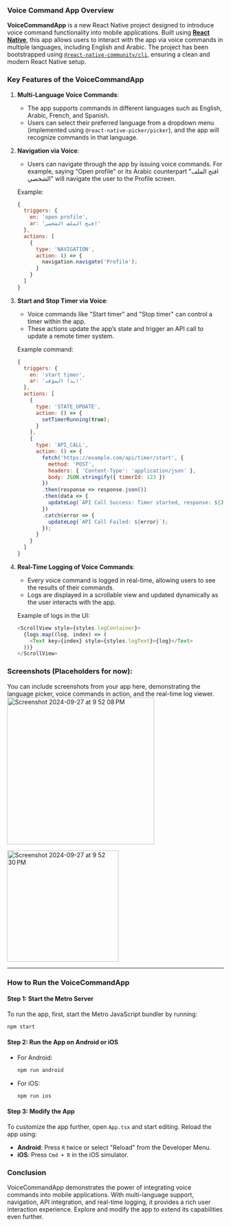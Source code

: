 ### Voice Command App Overview

**VoiceCommandApp** is a new React Native project designed to introduce voice command functionality into mobile applications. Built using [**React Native**](https://reactnative.dev), this app allows users to interact with the app via voice commands in multiple languages, including English and Arabic. The project has been bootstrapped using [`@react-native-community/cli`](https://github.com/react-native-community/cli), ensuring a clean and modern React Native setup.

### Key Features of the VoiceCommandApp

1. **Multi-Language Voice Commands**:
   - The app supports commands in different languages such as English, Arabic, French, and Spanish.
   - Users can select their preferred language from a dropdown menu (implemented using `@react-native-picker/picker`), and the app will recognize commands in that language.

2. **Navigation via Voice**:
   - Users can navigate through the app by issuing voice commands. For example, saying "Open profile" or its Arabic counterpart "افتح الملف الشخصي" will navigate the user to the Profile screen.
   
   Example:
   ```javascript
   {
     triggers: {
       en: 'open profile',
       ar: 'افتح الملف الشخصي'
     },
     actions: [
       {
         type: 'NAVIGATION',
         action: () => {
           navigation.navigate('Profile');
         }
       }
     ]
   }
   ```

3. **Start and Stop Timer via Voice**:
   - Voice commands like "Start timer" and "Stop timer" can control a timer within the app.
   - These actions update the app’s state and trigger an API call to update a remote timer system.
   
   Example command:
   ```javascript
   {
     triggers: {
       en: 'start timer',
       ar: 'ابدأ المؤقت'
     },
     actions: [
       {
         type: 'STATE_UPDATE',
         action: () => {
           setTimerRunning(true);
         }
       },
       {
         type: 'API_CALL',
         action: () => {
           fetch('https://example.com/api/timer/start', {
             method: 'POST',
             headers: { 'Content-Type': 'application/json' },
             body: JSON.stringify({ timerId: 123 })
           })
           .then(response => response.json())
           .then(data => {
             updateLog(`API Call Success: Timer started, response: ${JSON.stringify(data)}`);
           })
           .catch(error => {
             updateLog(`API Call Failed: ${error}`);
           });
         }
       }
     ]
   }
   ```

4. **Real-Time Logging of Voice Commands**:
   - Every voice command is logged in real-time, allowing users to see the results of their commands.
   - Logs are displayed in a scrollable view and updated dynamically as the user interacts with the app.

   Example of logs in the UI:
   ```javascript
   <ScrollView style={styles.logContainer}>
     {logs.map((log, index) => (
       <Text key={index} style={styles.logText}>{log}</Text>
     ))}
   </ScrollView>
   ```

### Screenshots (Placeholders for now):
You can include screenshots from your app here, demonstrating the language picker, voice commands in action, and the real-time log viewer.
<img width="342" alt="Screenshot 2024-09-27 at 9 52 08 PM" src="https://github.com/user-attachments/assets/eba9bb3c-fc12-4332-bf81-9eef010c7e82">

<img width="259" alt="Screenshot 2024-09-27 at 9 52 30 PM" src="https://github.com/user-attachments/assets/16cf944a-144f-4e5e-a3f7-863e858a5f49">

---

### How to Run the VoiceCommandApp

#### Step 1: Start the Metro Server
To run the app, first, start the Metro JavaScript bundler by running:
```bash
npm start
```

#### Step 2: Run the App on Android or iOS

- For Android:
  ```bash
  npm run android
  ```

- For iOS:
  ```bash
  npm run ios
  ```

#### Step 3: Modify the App
To customize the app further, open `App.tsx` and start editing. Reload the app using:
- **Android**: Press `R` twice or select "Reload" from the Developer Menu.
- **iOS**: Press `Cmd + R` in the iOS simulator.

### Conclusion

VoiceCommandApp demonstrates the power of integrating voice commands into mobile applications. With multi-language support, navigation, API integration, and real-time logging, it provides a rich user interaction experience. Explore and modify the app to extend its capabilities even further.

